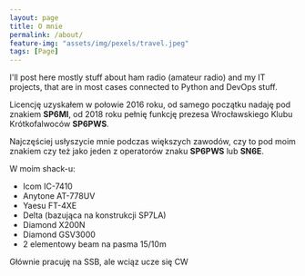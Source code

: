 ```yaml
---
layout: page
title: O mnie
permalink: /about/
feature-img: "assets/img/pexels/travel.jpeg"
tags: [Page]
---
```

I'll post here mostly stuff about ham radio (amateur radio) and my IT projects, that are in most cases connected to Python and DevOps stuff.

Licencję uzyskałem w połowie 2016 roku, od samego początku nadaję pod znakiem **SP6MI**, od 2018 roku pełnię funkcję prezesa Wrocławskiego Klubu Krótkofalwoców **SP6PWS**.

Najczęściej usłyszycie mnie podczas większych zawodów, czy to pod moim znakiem czy też jako jeden z operatorów znaku **SP6PWS** lub **SN6E**.

W moim shack-u:
- Icom IC-7410
- Anytone AT-778UV
- Yaesu FT-4XE
- Delta (bazująca na konstrukcji SP7LA)
- Diamond X200N
- Diamond GSV3000
- 2 elementowy beam na pasma 15/10m

Głównie pracuję na SSB, ale wciąz ucze się CW
